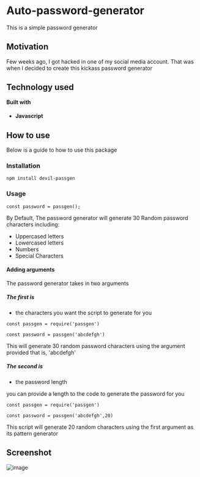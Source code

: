# Auto-password-generator
This is a simple password generator

## Motivation
Few weeks ago, I got hacked in one of my social media account. That was when I decided to create this kickass password generator


## Technology used
<b>Built with</b>

* #### Javascript 


## How to use
Below is a guide to how to use this package

### Installation

```
npm install devil-passgen
```
### Usage

```
const password = passgen();
```
By Default, The password generator will generate 30 Random password characters including:

- Uppercased letters
- Lowercased letters
- Numbers
- Special Characters

#### Adding arguments
The password generator takes in two arguments

##### The first is 
- the characters you want the script to generate for you

```
const passgen = require('passgen')

const password = passgen('abcdefgh')
```

This will generate 30 random password characters using the argument provided that is, 'abcdefgh'


##### The second is 
- the password length

you can provide a length to the code to generate the password for you


```
const passgen = require('passgen')

const password = passgen('abcdefgh',20)

```

This script will generate 20 random characters using the first argument as its pattern generator


## Screenshot
![image](https://res.cloudinary.com/everich1/image/upload/v1603185280/githubSnippets/snippet_u5naeg.png)


 
